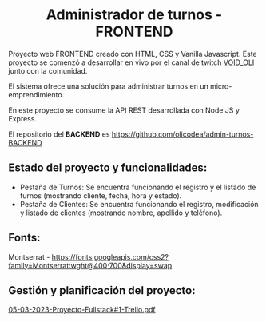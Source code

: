 <h1 align="center">Administrador de turnos - FRONTEND</h1>

Proyecto web FRONTEND creado con HTML, CSS y Vanilla Javascript. Este proyecto se comenzó a desarrollar en vivo por el canal de twitch <a href="https://www.twitch.tv/void_oli">VOID_OLI</a> junto con la comunidad.

El sistema ofrece una solución para administrar turnos en un micro-emprendimiento. 

En este proyecto se consume la API REST desarrollada con Node JS y Express.

El repositorio del **BACKEND** es https://github.com/olicodea/admin-turnos-BACKEND

Estado del proyecto y funcionalidades:
---
- Pestaña de Turnos: Se encuentra funcionando el registro y el listado de turnos (mostrando cliente, fecha, hora y estado).
- Pestaña de Clientes: Se encuentra funcionando el registro, modificación y listado de clientes (mostrando nombre, apellido y teléfono).

Fonts:
---
Montserrat - https://fonts.googleapis.com/css2?family=Montserrat:wght@400;700&display=swap

Gestión y planificación del proyecto:
---

[05-03-2023-Proyecto-Fullstack#1-Trello.pdf](https://github.com/olicodea/admin-turnos-FRONTEND/files/10894507/05-03-2023-Proyecto-Fullstack.1-Trello.pdf)
